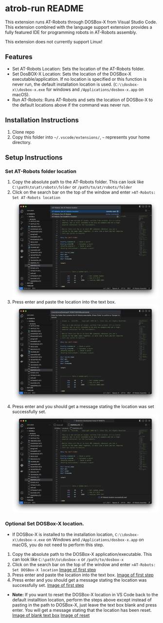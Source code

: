 # atrob-run README

This extension runs AT-Robots through DOSBox-X from Visual Studio Code. This extension combined with the language support extension provides a fully featured IDE for programming robots in AT-Robots assembly.

This extension does not currently support Linux!

## Features

- Set AT-Robots Location: Sets the location of the AT-Robots folder.
- Set DosBOX-X Location: Sets the location of the DOSBox-X executable/application. If no location is specified or this function is never run, the default installation location is used. (```C:\\dosbox-x\\dosbox-x.exe``` for windows and ```/Applications/dosbox-x.app``` on macOS).
 - Run AT-Robots: Runs AT-Robots and sets the location of DOSBox-X to the default locations above if the command was never run.

## Installation Instructions
1. Clone repo
2. Copy this folder into ```~/.vscode/extensions/```, ```~``` represents your home directory.

## Setup Instructions
### Set AT-Robots folder location
1. Copy the absolute path to the AT-Robots folder. This can look like ```C:\path\to\at\robots\folder``` or ```/path/to/at/robots/folder```
2. Click on the search bar on the top of the window and enter ```>AT-Robots: Set AT-Robots location``` ![Image of first step](images/setATRobLoc_Instructions/step1.png)
3. Press enter and paste the location into the text box. ![Image of second step](images/setATRobLoc_Instructions/step2.png)
4. Press enter and you should get a message stating the location was set successfully set. ![Image of second step](images/setATRobLoc_Instructions/step3.png)

### **Optional** Set DOSBox-X location.
- If DOSBox-X is installed to the installation location, ```C:\\dosbox-x\\dosbox-x.exe``` on Windows and ```/Applications/dosbox-x.app``` on macOS, you do not need to perform this step.
1. Copy the absolute path to the DOSBox-X application/executable. This can look like ```C:\path\to\dosbox-x``` or ```/path/to/dosbox-x```
2. Click on the search bar on the top of the window and enter ```>AT-Robots: Set DOSBox-X location``` [Image of first step](images/setDosboxXLoc_instructions/step1.png)
3. Press enter and paste the location into the text box. [Image of first step](images/setDosboxXLoc_instructions/step2.png)
4. Press enter and you should get a message stating the location was successfully set. [Image of first step](images/setDosboxXLoc_instructions/step3.png)
- **Note:** If you want to reset the DOSBox-X location in VS Code back to the default installtion location, perform the steps above except instead of pasting in the path to DOSBox-X, just leave the text box blank and press enter. You will get a message stating that the location has been reset.  [Image of blank text box](images/setDosboxXLoc_instructions/blankbox.png) [Image of reset](images/setDosboxXLoc_instructions/reset.png)

